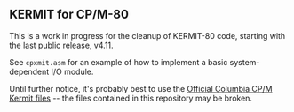 KERMIT for CP/M-80
------------------

This is a work in progress for the cleanup of KERMIT-80 code, starting with the last public release, v4.11.

See `cpxmit.asm` for an example of how to implement a basic system-dependent I/O module.

Until further notice, it's probably best to use the [Official Columbia CP/M Kermit files](http://www.columbia.edu/kermit/cpm.html) -- the files contained in this repository may be broken.
